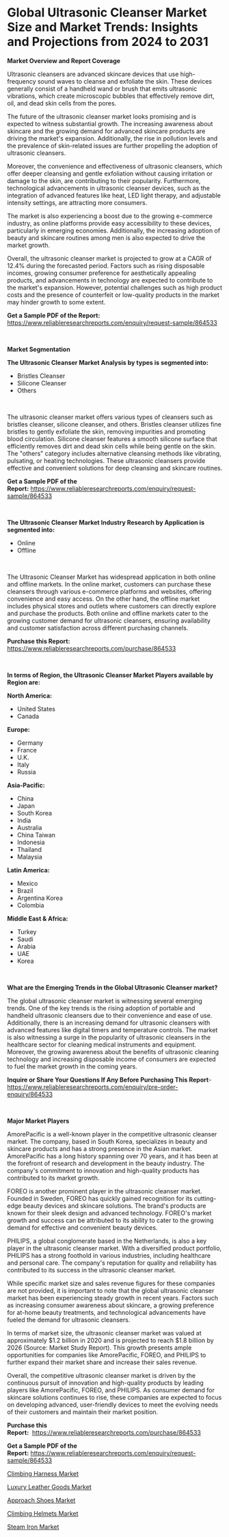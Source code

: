 <p><h1>Global Ultrasonic Cleanser Market Size and Market Trends: Insights and Projections from 2024 to 2031</h1></p><p><strong>Market Overview and Report Coverage</strong></p>
<p><p>Ultrasonic cleansers are advanced skincare devices that use high-frequency sound waves to cleanse and exfoliate the skin. These devices generally consist of a handheld wand or brush that emits ultrasonic vibrations, which create microscopic bubbles that effectively remove dirt, oil, and dead skin cells from the pores.</p><p>The future of the ultrasonic cleanser market looks promising and is expected to witness substantial growth. The increasing awareness about skincare and the growing demand for advanced skincare products are driving the market's expansion. Additionally, the rise in pollution levels and the prevalence of skin-related issues are further propelling the adoption of ultrasonic cleansers.</p><p>Moreover, the convenience and effectiveness of ultrasonic cleansers, which offer deeper cleansing and gentle exfoliation without causing irritation or damage to the skin, are contributing to their popularity. Furthermore, technological advancements in ultrasonic cleanser devices, such as the integration of advanced features like heat, LED light therapy, and adjustable intensity settings, are attracting more consumers.</p><p>The market is also experiencing a boost due to the growing e-commerce industry, as online platforms provide easy accessibility to these devices, particularly in emerging economies. Additionally, the increasing adoption of beauty and skincare routines among men is also expected to drive the market growth.</p><p>Overall, the ultrasonic cleanser market is projected to grow at a CAGR of 12.4% during the forecasted period. Factors such as rising disposable incomes, growing consumer preference for aesthetically appealing products, and advancements in technology are expected to contribute to the market's expansion. However, potential challenges such as high product costs and the presence of counterfeit or low-quality products in the market may hinder growth to some extent.</p></p>
<p><strong>Get a Sample PDF of the Report:</strong> <a href="https://www.reliableresearchreports.com/enquiry/request-sample/864533">https://www.reliableresearchreports.com/enquiry/request-sample/864533</a></p>
<p>&nbsp;</p>
<p><strong>Market Segmentation</strong></p>
<p><strong>The Ultrasonic Cleanser Market Analysis by types is segmented into:</strong></p>
<p><ul><li>Bristles Cleanser</li><li>Silicone Cleanser</li><li>Others</li></ul></p>
<p>&nbsp;</p>
<p><p>The ultrasonic cleanser market offers various types of cleansers such as bristles cleanser, silicone cleanser, and others. Bristles cleanser utilizes fine bristles to gently exfoliate the skin, removing impurities and promoting blood circulation. Silicone cleanser features a smooth silicone surface that efficiently removes dirt and dead skin cells while being gentle on the skin. The "others" category includes alternative cleansing methods like vibrating, pulsating, or heating technologies. These ultrasonic cleansers provide effective and convenient solutions for deep cleansing and skincare routines.</p></p>
<p><strong>Get a Sample PDF of the Report:</strong>&nbsp;<a href="https://www.reliableresearchreports.com/enquiry/request-sample/864533">https://www.reliableresearchreports.com/enquiry/request-sample/864533</a></p>
<p>&nbsp;</p>
<p><strong>The Ultrasonic Cleanser Market Industry Research by Application is segmented into:</strong></p>
<p><ul><li>Online</li><li>Offline</li></ul></p>
<p>&nbsp;</p>
<p><p>The Ultrasonic Cleanser Market has widespread application in both online and offline markets. In the online market, customers can purchase these cleansers through various e-commerce platforms and websites, offering convenience and easy access. On the other hand, the offline market includes physical stores and outlets where customers can directly explore and purchase the products. Both online and offline markets cater to the growing customer demand for ultrasonic cleansers, ensuring availability and customer satisfaction across different purchasing channels.</p></p>
<p><strong>Purchase this Report:</strong>&nbsp; <a href="https://www.reliableresearchreports.com/purchase/864533">https://www.reliableresearchreports.com/purchase/864533</a></p>
<p>&nbsp;</p>
<p><strong>In terms of Region, the Ultrasonic Cleanser Market Players available by Region are:</strong></p>
<p>
    <p> <strong> North America: </strong>
        <ul>
            <li>United States</li>
            <li>Canada</li>
        </ul>
        </p> 
    <p> <strong> Europe: </strong>
        <ul>
            <li>Germany</li>
            <li>France</li>
            <li>U.K.</li>
            <li>Italy</li>
            <li>Russia</li>
        </ul>
        </p> 
    <p> <strong> Asia-Pacific: </strong>
        <ul>
            <li>China</li>
            <li>Japan</li>
            <li>South Korea</li>
            <li>India</li>
            <li>Australia</li>
            <li>China Taiwan</li>
            <li>Indonesia</li>
            <li>Thailand</li>
            <li>Malaysia</li>
        </ul>
        </p> 
    <p> <strong> Latin America: </strong>
        <ul>
            <li>Mexico</li>
            <li>Brazil</li>
            <li>Argentina Korea</li>
            <li>Colombia</li>
        </ul>
        </p> 
    <p> <strong> Middle East & Africa: </strong>
        <ul>
            <li>Turkey</li>
            <li>Saudi</li>
            <li>Arabia</li>
            <li>UAE</li>
            <li>Korea</li>
        </ul>
    </p>
    </p>
<p>&nbsp;</p>
<p><strong>What are the Emerging Trends in the Global Ultrasonic Cleanser market?</strong></p>
<p><p>The global ultrasonic cleanser market is witnessing several emerging trends. One of the key trends is the rising adoption of portable and handheld ultrasonic cleansers due to their convenience and ease of use. Additionally, there is an increasing demand for ultrasonic cleansers with advanced features like digital timers and temperature controls. The market is also witnessing a surge in the popularity of ultrasonic cleansers in the healthcare sector for cleaning medical instruments and equipment. Moreover, the growing awareness about the benefits of ultrasonic cleaning technology and increasing disposable income of consumers are expected to fuel the market growth in the coming years.</p></p>
<p><strong>Inquire or Share Your Questions If Any Before Purchasing This Report</strong>- <a href="https://www.reliableresearchreports.com/enquiry/pre-order-enquiry/864533">https://www.reliableresearchreports.com/enquiry/pre-order-enquiry/864533</a></p>
<p>&nbsp;</p>
<p><strong>Major Market Players</strong></p>
<p><p>AmorePacific is a well-known player in the competitive ultrasonic cleanser market. The company, based in South Korea, specializes in beauty and skincare products and has a strong presence in the Asian market. AmorePacific has a long history spanning over 70 years, and it has been at the forefront of research and development in the beauty industry. The company's commitment to innovation and high-quality products has contributed to its market growth.</p><p>FOREO is another prominent player in the ultrasonic cleanser market. Founded in Sweden, FOREO has quickly gained recognition for its cutting-edge beauty devices and skincare solutions. The brand's products are known for their sleek design and advanced technology. FOREO's market growth and success can be attributed to its ability to cater to the growing demand for effective and convenient beauty devices.</p><p>PHILIPS, a global conglomerate based in the Netherlands, is also a key player in the ultrasonic cleanser market. With a diversified product portfolio, PHILIPS has a strong foothold in various industries, including healthcare and personal care. The company's reputation for quality and reliability has contributed to its success in the ultrasonic cleanser market.</p><p>While specific market size and sales revenue figures for these companies are not provided, it is important to note that the global ultrasonic cleanser market has been experiencing steady growth in recent years. Factors such as increasing consumer awareness about skincare, a growing preference for at-home beauty treatments, and technological advancements have fueled the demand for ultrasonic cleansers.</p><p>In terms of market size, the ultrasonic cleanser market was valued at approximately $1.2 billion in 2020 and is projected to reach $1.8 billion by 2026 (Source: Market Study Report). This growth presents ample opportunities for companies like AmorePacific, FOREO, and PHILIPS to further expand their market share and increase their sales revenue.</p><p>Overall, the competitive ultrasonic cleanser market is driven by the continuous pursuit of innovation and high-quality products by leading players like AmorePacific, FOREO, and PHILIPS. As consumer demand for skincare solutions continues to rise, these companies are expected to focus on developing advanced, user-friendly devices to meet the evolving needs of their customers and maintain their market position.</p></p>
<p><strong>Purchase this Report:</strong>&nbsp;&nbsp;<a href="https://www.reliableresearchreports.com/purchase/864533">https://www.reliableresearchreports.com/purchase/864533</a></p>
<p></p>
<p><strong>Get a Sample PDF of the Report:</strong>&nbsp;<a href="https://www.reliableresearchreports.com/enquiry/request-sample/864533">https://www.reliableresearchreports.com/enquiry/request-sample/864533</a></p>
<p><p><a href="https://github.com/scarol104/Market-Research-Report-List-2/blob/main/climbing-harness-market.md">Climbing Harness Market</a></p><p><a href="https://github.com/maliyahmorrow6654/Market-Research-Report-List-2/blob/main/luxury-leather-goods-market.md">Luxury Leather Goods Market</a></p><p><a href="https://github.com/deliacustodio40/Market-Research-Report-List-2/blob/main/approach-shoes-market.md">Approach Shoes Market</a></p><p><a href="https://github.com/dzharov81/Market-Research-Report-List-2/blob/main/climbing-helmets-market.md">Climbing Helmets Market</a></p><p><a href="https://github.com/abdelrhmankishk22/Market-Research-Report-List-2/blob/main/steam-iron-market.md">Steam Iron Market</a></p></p>